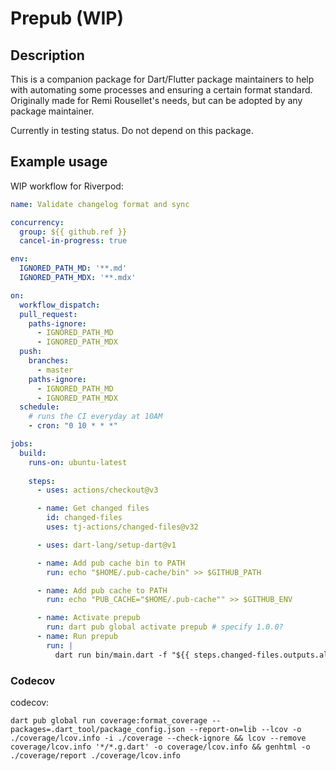 # Prepub (WIP)

## Description

This is a companion package for Dart/Flutter package maintainers to help with automating some processes and ensuring a certain format standard.
Originally made for Remi Rousellet's needs, but can be adopted by any package maintainer.

Currently in testing status. Do not depend on this package.

## Example usage

WIP workflow for Riverpod:

```yaml
name: Validate changelog format and sync

concurrency: 
  group: ${{ github.ref }}
  cancel-in-progress: true

env:
  IGNORED_PATH_MD: '**.md'
  IGNORED_PATH_MDX: '**.mdx'

on:
  workflow_dispatch:
  pull_request:
    paths-ignore:
      - IGNORED_PATH_MD
      - IGNORED_PATH_MDX
  push:
    branches:
      - master
    paths-ignore:
      - IGNORED_PATH_MD
      - IGNORED_PATH_MDX
  schedule:
    # runs the CI everyday at 10AM
    - cron: "0 10 * * *"

jobs:
  build:
    runs-on: ubuntu-latest
    
    steps:
      - uses: actions/checkout@v3

      - name: Get changed files
        id: changed-files
        uses: tj-actions/changed-files@v32

      - uses: dart-lang/setup-dart@v1

      - name: Add pub cache bin to PATH
        run: echo "$HOME/.pub-cache/bin" >> $GITHUB_PATH

      - name: Add pub cache to PATH
        run: echo "PUB_CACHE="$HOME/.pub-cache"" >> $GITHUB_ENV

      - name: Activate prepub
        run: dart pub global activate prepub # specify 1.0.0?
      - name: Run prepub
        run: |
          dart run bin/main.dart -f "${{ steps.changed-files.outputs.all_changed_files }}"
```

### Codecov

codecov:
```
dart pub global run coverage:format_coverage --packages=.dart_tool/package_config.json --report-on=lib --lcov -o ./coverage/lcov.info -i ./coverage --check-ignore && lcov --remove coverage/lcov.info '*/*.g.dart' -o coverage/lcov.info && genhtml -o ./coverage/report ./coverage/lcov.info
```